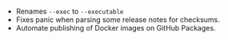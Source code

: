  * Renames `--exec` to `--executable`
 * Fixes panic when parsing some release notes for checksums.
 * Automate publishing of Docker images on GitHub Packages.